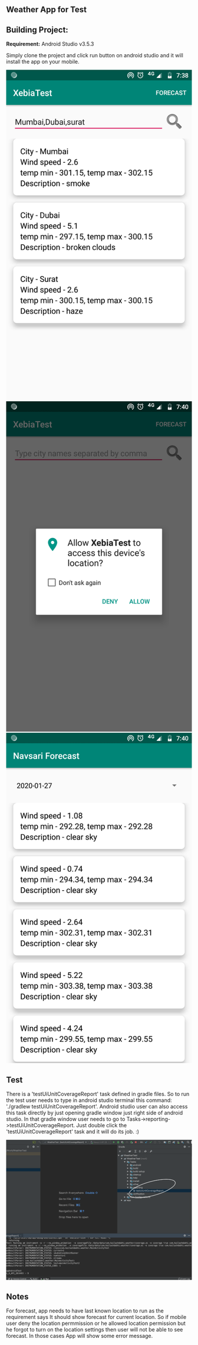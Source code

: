 Weather App for Test
--------------------

Building Project:
----------------
__Requirement:__ Android Studio v3.5.3

Simply clone the project and click run button on android studio and it will install the app on your mobile.

![Logo](image/weather.png)
![Logo](image/permission.png)
![Logo](image/forecast.png)

Test
----

There is a 'testUiUnitCoverageReport' task defined in gradle files. So to run the test user needs to type in android studio terminal this command: './gradlew testUiUnitCoverageReport'.
Android studio user can also access this task directly by just opening gradle window just right side of android studio. In that gradle window user needs to go to Tasks->reporting->testUiUnitCoverageReport. Just double click the 'testUiUnitCoverageReport' task and it will do its job. :)

![Logo](image/coverage_task.png)



Notes
-----

For forecast, app needs to have last known location to run as the requirement says It should show
forecast for current location. So if mobile user deny the location permmission or he allowed location
permission but he forgot to turn on the location settings then user will not be able to see forecast.
In those cases App will show some error message.

